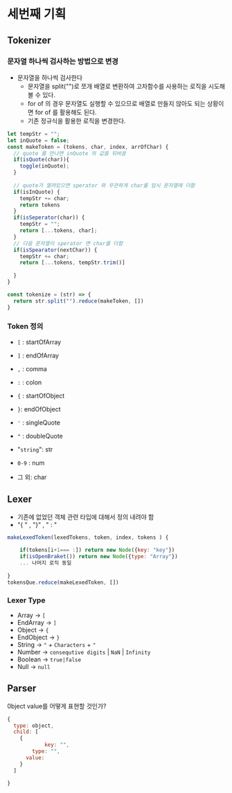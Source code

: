 # 세번째 기획

## Tokenizer 

### 문자열 하나씩 검사하는 방법으로 변경

- 문자열을 하나씩 검사한다 
  - 문자열을 split("")로 쪼개 배열로 변환하여 고차함수를 사용하는 로직을 시도해볼 수 있다.
  - for of 의 경우 문자열도 실행할 수 있으므로 배열로 만들지 않아도 되는 상황이면 for of 를 활용해도 된다. 
  - 기존 정규식을 활용한 로직을 변경한다.

```js
let tempStr = "";
let inQuote = false;
const makeToken = (tokens, char, index, arrOfChar) {
  // quote 를 만나면 inQuote 의 값을 뒤바꿈
  if(isQuote(char)){
    toggle(inQuote);
  }
  
  // quote가 열려있으면 sperator 와 무관하게 char를 임시 문자열에 더함 
  if(isInQuote) {
    tempStr += char;
    return tokens
  }
  if(isSeperator(char)) {
    tempStr = "";
    return [...tokens, char];
  }
  // 다음 문자열이 sperator 면 char를 더함
  if(isSpearator(nextChar)) {
    tempStr += char;
    return [...tokens, tempStr.trim()]
    
  }
}

const tokenize = (str) => {
  return str.split("").reduce(makeToken, [])
}
```



### Token 정의

- `[` : startOfArray
- `]` : endOfArray 
- `,` : comma
- `:` : colon
- `{` : startOfObject
- `}`: endOfObject
- `'` : singleQuote
- `"` : doubleQuote
- "`string`": str

- `0-9` : num
- 그 외: char

## Lexer

- 기존에 없었던 객체 관련 타입에 대해서 정의 내려야 함
- "{ " , "}" , " : "

```js
makeLexedToken(lexedTokens, token, index, tokens ) {
  
	if(tokens[i+1=== :]) return new Node({key: "key"})
	if(isOpenBraket()) return new Node({type: "Array"})
	... 나머지 로직 동일
  
}
tokensQue.reduce(makeLexedToken, [])
```



### Lexer Type

- Array -> `[`
- EndArray -> `]`
- Object -> `{`
- EndObject  -> `}`
- String → `"` + `Characters` + `"`
- Number → `consequtive digits`   | `NaN` | `Infinity`
- Boolean → `true|false`
- Null → `null`

## Parser 

0bject value를 어떻게 표현할 것인가?

```js
{
  type: object,
  child: [
    {
			key: "",
    	type: "",
      value: 
    }
  ]

}
```

